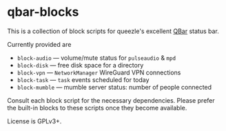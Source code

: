 # qbar-blocks

This is a collection of block scripts for queezle's
excellent [QBar](https://git.c3pb.de/jens/qbar) status bar.

Currently provided are
  * `block-audio` — volume/mute status for `pulseaudio` & `mpd`
  * `block-disk`  — free disk space for a directory
  * `block-vpn` — `NetworkManager` WireGuard VPN connections
  * `block-task` — `task` events scheduled for today
  * `block-mumble` — mumble server status: number of people connected
  
Consult each block script for the necessary dependencies.
Please prefer the built-in blocks to these scripts once
they become available.

License is GPLv3+.
